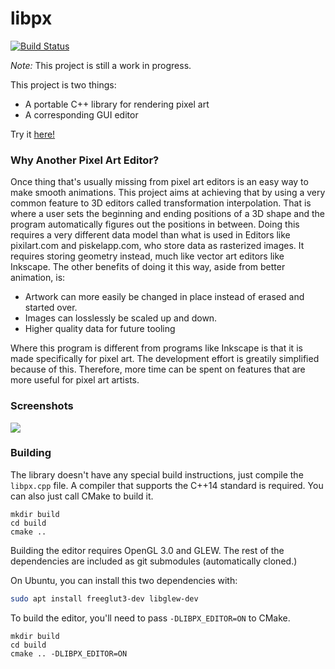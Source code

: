# libpx

[![Build Status](https://travis-ci.org/tay10r/libpx.svg?branch=master)](https://travis-ci.org/tay10r/libpx)

*Note:* This project is still a work in progress.

This project is two things:

 - A portable C++ library for rendering pixel art
 - A corresponding GUI editor

Try it [here!](https://tay10r.github.io/libpx_site/editor/pxedit_sdl.html)

### Why Another Pixel Art Editor?

Once thing that's usually missing from pixel art editors is an easy way to make smooth animations.
This project aims at achieving that by using a very common feature to 3D editors called transformation interpolation.
That is where a user sets the beginning and ending positions of a 3D shape and the program automatically figures out the positions in between.
Doing this requires a very different data model than what is used in Editors like pixilart.com and piskelapp.com, who store data as rasterized images.
It requires storing geometry instead, much like vector art editors like Inkscape.
The other benefits of doing it this way, aside from better animation, is:

 - Artwork can more easily be changed in place instead of erased and started over.
 - Images can losslessly be scaled up and down.
 - Higher quality data for future tooling

Where this program is different from programs like Inkscape is that
it is made specifically for pixel art. The development effort is greatily
simplified because of this. Therefore, more time can be spent on features
that are more useful for pixel art artists.

### Screenshots

![](https://user-images.githubusercontent.com/4486381/85635807-77abca80-b644-11ea-87a5-82288fec4d10.png)

### Building

The library doesn't have any special build instructions, just compile the `libpx.cpp` file.
A compiler that supports the C++14 standard is required.
You can also just call CMake to build it.

```
mkdir build
cd build
cmake ..
```

Building the editor requires OpenGL 3.0 and GLEW. The rest of the dependencies are included as git submodules (automatically cloned.)

On Ubuntu, you can install this two dependencies with:

```bash
sudo apt install freeglut3-dev libglew-dev
```

To build the editor, you'll need to pass `-DLIBPX_EDITOR=ON` to CMake.

```
mkdir build
cd build
cmake .. -DLIBPX_EDITOR=ON
```
